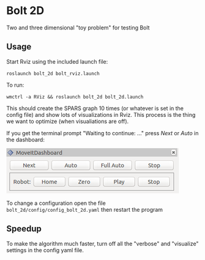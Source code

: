 # Bolt 2D

Two and three dimensional "toy problem" for testing Bolt

## Usage

Start Rviz using the included launch file:

```
roslaunch bolt_2d bolt_rviz.launch
```
To run:

```
wmctrl -a RViz && roslaunch bolt_2d bolt_2d.launch
```

This should create the SPARS graph 10 times (or whatever is set in the config file) and show lots of visualizations in Rviz. This process is the thing we want to optimize (when visualiations are off).

If you get the terminal prompt "Waiting to continue: ..." press *Next* or *Auto* in the dashboard:

![](../bolt_hilgendorf/resources/dashboard.png)

To change a configuration open the file ``bolt_2d/config/config_bolt_2d.yaml`` then restart the program

## Speedup

To make the algorithm much faster, turn off all the "verbose" and "visualize" settings in the config yaml file.
